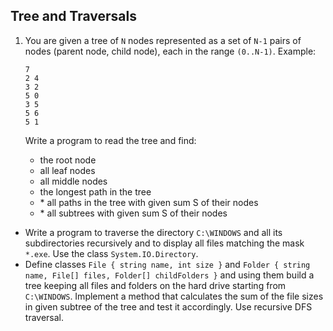 ## Tree and Traversals

1. You are given a tree of `N` nodes represented as a set of `N-1` pairs of nodes (parent node, child node), each in the range `(0..N-1)`. Example:

    ```
    7
    2 4
    3 2
    5 0
    3 5
    5 6
    5 1
    ```

    Write a program to read the tree and find:
    * the root node
    * all leaf nodes
    * all middle nodes
    * the longest path in the tree
    * \* all paths in the tree with given sum S of their nodes
    * \* all subtrees with given sum S of their nodes
* Write a program to traverse the directory `C:\WINDOWS` and all its subdirectories recursively and to display all files matching the mask `*.exe`. Use the class `System.IO.Directory`.
* Define classes `File { string name, int size }` and `Folder { string name, File[] files, Folder[] childFolders }` and using them build a tree keeping all files and folders on the hard drive starting from `C:\WINDOWS`. Implement a method that calculates the sum of the file sizes in given subtree of the tree and test it accordingly. Use recursive DFS traversal.